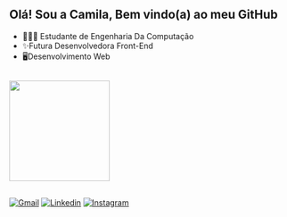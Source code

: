 ## Olá! Sou a Camila, Bem vindo(a) ao meu GitHub
<ul>
    <li>👩🏻‍💻 Estudante de Engenharia Da Computação  </li>
    <li>✨Futura Desenvolvedora Front-End</li>
    <li>🖥️Desenvolvimento Web</li>
</ul>

##
<div>
    <img height="180em" src="https://github-readme-stats.vercel.app/api/top-langs/?username=CamilaPrado27&layout=compact&langs_count=8&theme=radical"/>
  </div>
  
##
<div>
    <a href="mailto: pradocamila07m@gmail.com"><img src="https://img.shields.io/badge/Gmail-FF0000?style=flat&logo=Gmail&logoColor=white" alt="Gmail" /></a>
    <a href="https://www.linkedin.com/in/camilaprado07/" target="_blank"><img src="https://img.shields.io/badge/LinkedIn-00008B?style=flat&logo=linkedin&labelColor=00008B" alt="Linkedin" /></a>
    <a href="https://www.instagram.com/camila.prado/" target="_blank"><img src="https://img.shields.io/badge/-Instagram-%23E4405F?style=for-the-badge&logo=instagram&logoColor=white" alt="Instagram" /></a>


  

